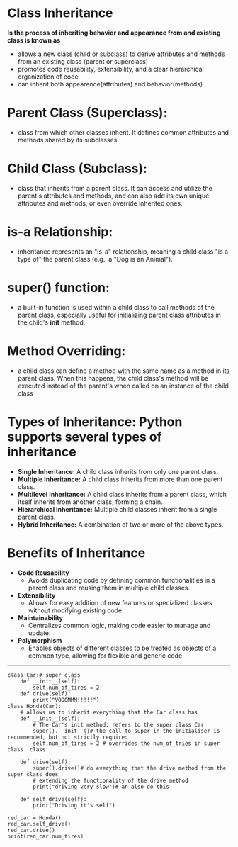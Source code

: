 # Class Inheritance
**Is the process of inheriting behavior and appearance from and existing class is known as**
- allows a new class (child or subclass) to derive attributes and methods from an existing class (parent or superclass)
- promotes code reusability, extensibility, and a clear hierarchical organization of code
- can inherit both appearence(attributes) and behavior(methods)

# Parent Class (Superclass):
- class from which other classes inherit. It defines common attributes and methods shared by its subclasses.
# Child Class (Subclass):
- class that inherits from a parent class. It can access and utilize the parent's attributes and methods, and can also add its own unique attributes and methods, or even override inherited ones.
# is-a Relationship:
- inheritance represents an "is-a" relationship, meaning a child class "is a type of" the parent class (e.g., a "Dog is an Animal").
# super() function:
- a built-in function is used within a child class to call methods of the parent class, especially useful for initializing parent class attributes in the child's __init__ method.
# Method Overriding:
- a child class can define a method with the same name as a method in its parent class. When this happens, the child class's method will be executed instead of the parent's when called on an instance of the child class


# Types of Inheritance: Python supports several types of inheritance
- **Single Inheritance:** A child class inherits from only one parent class.
- **Multiple Inheritance:** A child class inherits from more than one parent class.
- **Multilevel Inheritance:** A child class inherits from a parent class, which itself inherits from another class, forming a chain.
- **Hierarchical Inheritance:** Multiple child classes inherit from a single parent class.
- **Hybrid Inheritance:** A combination of two or more of the above types.


# Benefits of Inheritance
- **Code Reusability**
    - Avoids duplicating code by defining common functionalities in a parent class and reusing them in multiple child classes.
- **Extensibility**
    - Allows for easy addition of new features or specialized classes without modifying existing code.
- **Maintainability**
    - Centralizes common logic, making code easier to manage and update.
- **Polymorphism**
    - Enables objects of different classes to be treated as objects of a common type, allowing for flexible and generic code

________________________________________________________

```
class Car:# super class
    def __init__(self):
        self.num_of_tires = 2
    def drive(self):
        print("VOOOMMM!!!!!")
class Honda(Car):
    # allows us to inherit everything that the Car class has
    def __init__(self):
        # The Car's init method: refers to the super class Car
        super().__init__()# the call to super in the initialiser is recommended, but not strictly required
        self.num_of_tires = 2 # overrides the num_of_tries in super class  class

    def drive(self):
        super().drive()# do everything that the drive method from the super class does
        # extending the functionality of the drive method
        print("driving very slow")# an also do this

    def self_drive(self):
        print("Driving it's self")

red_car = Honda()
red_car.self_drive()
red_car.drive()
print(red_car.num_tires)

```
